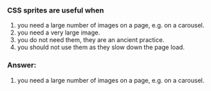 ### CSS sprites are useful when

1. you need a large number of images on a page, e.g. on a carousel.
2. you need a very large image.
3. you do not need them, they are an ancient practice.
4. you should not use them as they slow down the page load.

### Answer:

1. you need a large number of images on a page, e.g. on a carousel.